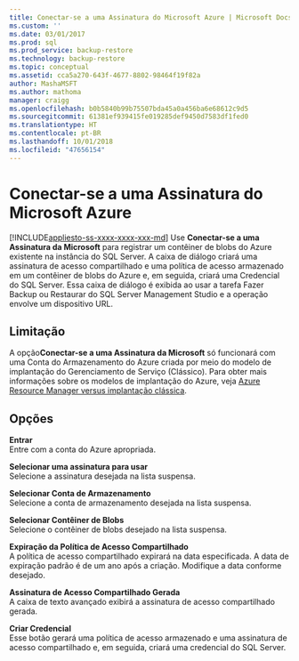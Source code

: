 ```yaml
---
title: Conectar-se a uma Assinatura do Microsoft Azure | Microsoft Docs
ms.custom: ''
ms.date: 03/01/2017
ms.prod: sql
ms.prod_service: backup-restore
ms.technology: backup-restore
ms.topic: conceptual
ms.assetid: cca5a270-643f-4677-8802-98464f19f82a
author: MashaMSFT
ms.author: mathoma
manager: craigg
ms.openlocfilehash: b0b5840b99b75507bda45a0a456ba6e68612c9d5
ms.sourcegitcommit: 61381ef939415fe019285def9450d7583df1fed0
ms.translationtype: HT
ms.contentlocale: pt-BR
ms.lasthandoff: 10/01/2018
ms.locfileid: "47656154"
---
```

# <a name="connect-to-a-microsoft-azure-subscription"></a>Conectar-se a uma Assinatura do Microsoft Azure
[!INCLUDE[appliesto-ss-xxxx-xxxx-xxx-md](../../includes/appliesto-ss-xxxx-xxxx-xxx-md.md)]
Use **Conectar-se a uma Assinatura da Microsoft** para registrar um contêiner de blobs do Azure existente na instância do SQL Server.  A caixa de diálogo criará uma assinatura de acesso compartilhado e uma política de acesso armazenado em um contêiner de blobs do Azure e, em seguida, criará uma Credencial do SQL Server.  Essa caixa de diálogo é exibida ao usar a tarefa Fazer Backup ou Restaurar do SQL Server Management Studio e a operação envolve um dispositivo URL.

## <a name="limitation"></a>Limitação
A opção**Conectar-se a uma Assinatura da Microsoft** só funcionará com uma Conta do Armazenamento do Azure criada por meio do modelo de implantação do Gerenciamento de Serviço (Clássico).  Para obter mais informações sobre os modelos de implantação do Azure, veja [Azure Resource Manager versus implantação clássica](https://azure.microsoft.com/documentation/articles/resource-manager-deployment-model/).

## <a name="options"></a>Opções
**Entrar**     
Entre com a conta do Azure apropriada.

**Selecionar uma assinatura para usar**      
Selecione a assinatura desejada na lista suspensa.

**Selecionar Conta de Armazenamento**  
Selecione a conta de armazenamento desejada na lista suspensa.

**Selecionar Contêiner de Blobs**   
Selecione o contêiner de blobs desejado na lista suspensa.

**Expiração da Política de Acesso Compartilhado**   
A política de acesso compartilhado expirará na data especificada.  A data de expiração padrão é de um ano após a criação.  Modifique a data conforme desejado.

**Assinatura de Acesso Compartilhado Gerada**   
A caixa de texto avançado exibirá a assinatura de acesso compartilhado gerada.

**Criar Credencial**   
Esse botão gerará uma política de acesso armazenado e uma assinatura de acesso compartilhado e, em seguida, criará uma credencial do SQL Server.

